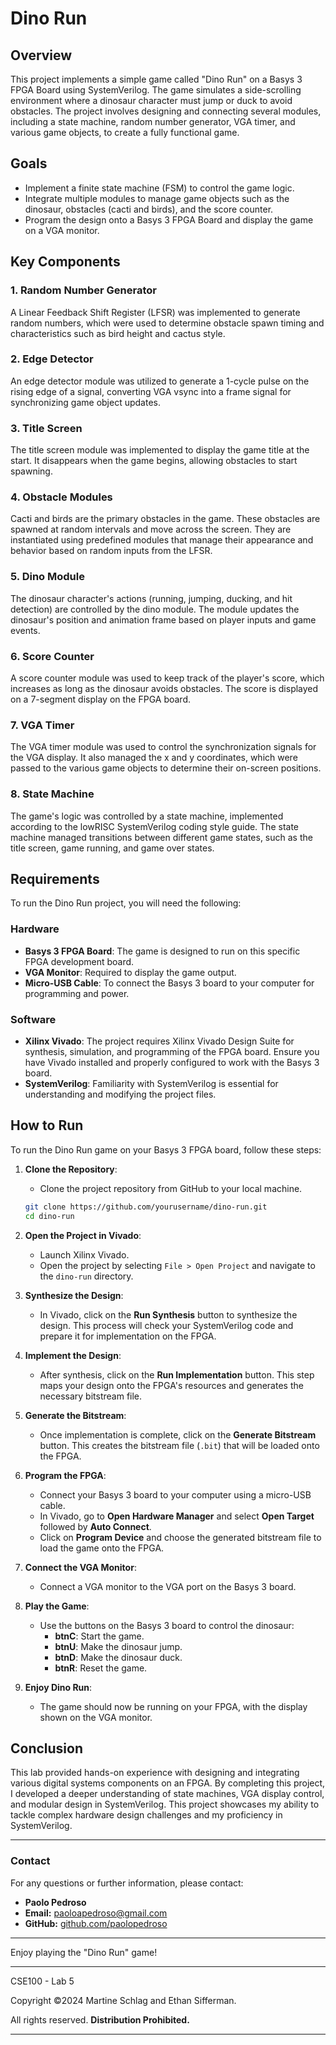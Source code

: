 # Dino Run

## Overview

This project implements a simple game called "Dino Run" on a Basys 3 FPGA Board using SystemVerilog. The game simulates a side-scrolling environment where a dinosaur character must jump or duck to avoid obstacles. The project involves designing and connecting several modules, including a state machine, random number generator, VGA timer, and various game objects, to create a fully functional game.

## Goals

- Implement a finite state machine (FSM) to control the game logic.
- Integrate multiple modules to manage game objects such as the dinosaur, obstacles (cacti and birds), and the score counter.
- Program the design onto a Basys 3 FPGA Board and display the game on a VGA monitor.

## Key Components

### 1. Random Number Generator
A Linear Feedback Shift Register (LFSR) was implemented to generate random numbers, which were used to determine obstacle spawn timing and characteristics such as bird height and cactus style.

### 2. Edge Detector
An edge detector module was utilized to generate a 1-cycle pulse on the rising edge of a signal, converting VGA vsync into a frame signal for synchronizing game object updates.

### 3. Title Screen
The title screen module was implemented to display the game title at the start. It disappears when the game begins, allowing obstacles to start spawning.

### 4. Obstacle Modules
Cacti and birds are the primary obstacles in the game. These obstacles are spawned at random intervals and move across the screen. They are instantiated using predefined modules that manage their appearance and behavior based on random inputs from the LFSR.

### 5. Dino Module
The dinosaur character's actions (running, jumping, ducking, and hit detection) are controlled by the dino module. The module updates the dinosaur's position and animation frame based on player inputs and game events.

### 6. Score Counter
A score counter module was used to keep track of the player's score, which increases as long as the dinosaur avoids obstacles. The score is displayed on a 7-segment display on the FPGA board.

### 7. VGA Timer
The VGA timer module was used to control the synchronization signals for the VGA display. It also managed the x and y coordinates, which were passed to the various game objects to determine their on-screen positions.

### 8. State Machine
The game's logic was controlled by a state machine, implemented according to the lowRISC SystemVerilog coding style guide. The state machine managed transitions between different game states, such as the title screen, game running, and game over states.

## Requirements

To run the Dino Run project, you will need the following:

### Hardware
- **Basys 3 FPGA Board**: The game is designed to run on this specific FPGA development board.
- **VGA Monitor**: Required to display the game output.
- **Micro-USB Cable**: To connect the Basys 3 board to your computer for programming and power.

### Software
- **Xilinx Vivado**: The project requires Xilinx Vivado Design Suite for synthesis, simulation, and programming of the FPGA board. Ensure you have Vivado installed and properly configured to work with the Basys 3 board.
- **SystemVerilog**: Familiarity with SystemVerilog is essential for understanding and modifying the project files.

## How to Run

To run the Dino Run game on your Basys 3 FPGA board, follow these steps:

1. **Clone the Repository**:
   - Clone the project repository from GitHub to your local machine.

   ```bash
   git clone https://github.com/yourusername/dino-run.git
   cd dino-run
   ```

2. **Open the Project in Vivado**:
   - Launch Xilinx Vivado.
   - Open the project by selecting `File > Open Project` and navigate to the `dino-run` directory.

3. **Synthesize the Design**:
   - In Vivado, click on the **Run Synthesis** button to synthesize the design. This process will check your SystemVerilog code and prepare it for implementation on the FPGA.

4. **Implement the Design**:
   - After synthesis, click on the **Run Implementation** button. This step maps your design onto the FPGA's resources and generates the necessary bitstream file.

5. **Generate the Bitstream**:
   - Once implementation is complete, click on the **Generate Bitstream** button. This creates the bitstream file (`.bit`) that will be loaded onto the FPGA.

6. **Program the FPGA**:
   - Connect your Basys 3 board to your computer using a micro-USB cable.
   - In Vivado, go to **Open Hardware Manager** and select **Open Target** followed by **Auto Connect**.
   - Click on **Program Device** and choose the generated bitstream file to load the game onto the FPGA.

7. **Connect the VGA Monitor**:
   - Connect a VGA monitor to the VGA port on the Basys 3 board.

8. **Play the Game**:
   - Use the buttons on the Basys 3 board to control the dinosaur:
     - **btnC**: Start the game.
     - **btnU**: Make the dinosaur jump.
     - **btnD**: Make the dinosaur duck.
     - **btnR**: Reset the game.

9. **Enjoy Dino Run**:
   - The game should now be running on your FPGA, with the display shown on the VGA monitor.

## Conclusion

This lab provided hands-on experience with designing and integrating various digital systems components on an FPGA. By completing this project, I developed a deeper understanding of state machines, VGA display control, and modular design in SystemVerilog. This project showcases my ability to tackle complex hardware design challenges and my proficiency in SystemVerilog.

---

### Contact

For any questions or further information, please contact:

- **Paolo Pedroso**
- **Email:** [paoloapedroso@gmail.com](mailto:paoloapedroso@gmail.com)
- **GitHub:** [github.com/paolopedroso](https://github.com/paolopedroso)

---

Enjoy playing the "Dino Run" game!

---

CSE100 - Lab 5

Copyright ©2024 Martine Schlag and Ethan Sifferman.

All rights reserved. **Distribution Prohibited.**

---
